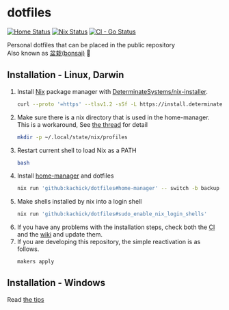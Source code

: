 # dotfiles

[![Home Status](https://github.com/kachick/dotfiles/actions/workflows/ci-home.yml/badge.svg?branch=main)](https://github.com/kachick/dotfiles/actions/workflows/ci-home.yml?query=branch%3Amain+)
[![Nix Status](https://github.com/kachick/dotfiles/actions/workflows/ci-nix.yml/badge.svg?branch=main)](https://github.com/kachick/dotfiles/actions/workflows/ci-nix.yml?query=branch%3Amain+)
[![CI - Go Status](https://github.com/kachick/dotfiles/actions/workflows/ci-go.yml/badge.svg?branch=main)](https://github.com/kachick/dotfiles/actions/workflows/ci-go.yml?query=branch%3Amain+)

Personal dotfiles that can be placed in the public repository\
Also known as [盆栽(bonsai)](https://en.wikipedia.org/wiki/Bonsai) 🌳

## Installation - Linux, Darwin

1. Install [Nix](https://nixos.org/) package manager with [DeterminateSystems/nix-installer](https://github.com/DeterminateSystems/nix-installer).
   ```bash
   curl --proto '=https' --tlsv1.2 -sSf -L https://install.determinate.systems/nix | sh -s -- install
   ```
1. Make sure there is a nix directory that is used in the home-manager.\
   This is a workaround, See [the thread](https://www.reddit.com/r/Nix/comments/1443k3o/comment/jr9ht5g/?utm_source=reddit&utm_medium=web2x&context=3) for detail
   ```bash
   mkdir -p ~/.local/state/nix/profiles
   ```
1. Restart current shell to load Nix as a PATH
   ```bash
   bash
   ```
1. Install [home-manager](https://github.com/nix-community/home-manager) and dotfiles
   ```bash
   nix run 'github:kachick/dotfiles#home-manager' -- switch -b backup --flake 'github:kachick/dotfiles#kachick'
   ```
1. Make shells installed by nix into a login shell
   ```bash
   nix run 'github:kachick/dotfiles#sudo_enable_nix_login_shells'
   ```
1. If you have any problems with the installation steps, check both the [CI](.github/workflows/ci-home.yml) and the [wiki](https://github.com/kachick/dotfiles/wiki) and update them.
1. If you are developing this repository, the simple reactivation is as follows.
   ```bash
   makers apply
   ```

## Installation - Windows

Read [the tips](config/windows/README.md)

